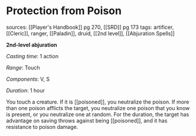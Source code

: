 # Protection from Poison
sources: [[Player's Handbook]] pg 270, [[SRD]] pg 173
tags: artificer, [[Cleric]], ranger, [[Paladin]], druid, [[2nd level]], [[Abjuration Spells]]

**2nd-level abjuration**

*Casting time*: 1 action

*Range*: Touch

*Components*: V, S

*Duration*: 1 hour

You touch a creature. If it is [[poisoned]], you neutralize the poison. If more than one poison afflicts the target, you neutralize one poison that you know is present, or you neutralize one at random. For the duration, the target has advantage on saving throws against being [[poisoned]], and it has resistance to poison damage.
